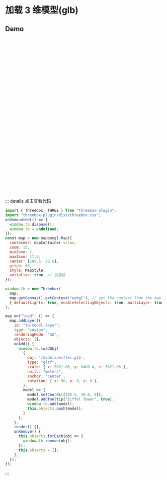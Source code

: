 # 加载 3 维模型(glb)

## Demo

<div class="map-box">
  <div ref="mapContainer" class="map-container" />
</div>

<script setup>
import 'mapbox-gl/dist/mapbox-gl.css'
import 'threebox-plugin/dist/threebox.css'
import { onMounted, ref, onUnmounted } from 'vue'
import mapboxgl from 'mapbox-gl'
import MapStyle from '../data/map_tian.json'
import threeboxPlugin from 'threebox-plugin'; 
const { Threebox, THREE } = threeboxPlugin
const mapContainer = ref()
let map
onUnmounted(() => {
  window.tb.dispose()
  window.tb = undefined
})
onMounted(() => {
  map = new mapboxgl.Map({
    container: mapContainer.value,
    zoom: 15,
    minZoom: 1,
    maxZoom: 17.9,
    center: [105.5, 30.6],
    pitch: 60,
    style: MapStyle,
    antialias: true
  })

  window.tb = new Threebox(
    map,
    map.getCanvas().getContext('webgl'),
    { defaultLights: true, enableSelectingObjects: true, multiLayer: true }
  )

  map.on('load', () => {
    map.addLayer({
      id: '3d-model-layer',
      type: 'custom',
      renderingMode: '3d',
      objects: [],
      onAdd() {
        window.tb.loadObj({
          obj: window.origin + '/mapbox-postting-docs/models/eiffel.glb',
          type: 'gltf',
          scale: { x: 5621.06, y: 6480.4, z: 5621.06 },
          units: 'meters',
          anchor: 'center',
          rotation: { x: 90, y: 0, z: 0 },
        },  (model) => {
          model.setCoords([105.5, 30.6, 0])
          model.addTooltip("Eiffel Tower", true);
          window.tb.add(model);
          this.objects.push(model)
        })
      },
      render() {},
      onRemove() {
        this.objects.forEach(obj => {
          window.tb.remove(obj)
        })
        this.objects = [];
      }
    })
  })
})
</script>

<style>
.map-box {
  width: 100%;
  height: 500px;
  position: relative;
}

.map-box .map-container {
  width: 100%;
  height: 100%;
}
</style>

::: details 点击查看代码

```js
import { Threebox, THREE } from "threebox-plugin";
import "threebox-plugin/dist/threebox.css";
onUnmounted(() => {
  window.tb.dispose();
  window.tb = undefined;
});
const map = new mapboxgl.Map({
  container: mapContainer.value,
  zoom: 15,
  minZoom: 1,
  maxZoom: 17.9,
  center: [105.5, 30.6],
  pitch: 60,
  style: MapStyle,
  antialias: true, // 抗锯齿
});

window.tb = new Threebox(
  map,
  map.getCanvas().getContext("webgl"), // get the context from the map canvas
  { defaultLights: true, enableSelectingObjects: true, multiLayer: true }
);

map.on("load", () => {
  map.addLayer({
    id: "3d-model-layer",
    type: "custom",
    renderingMode: "3d",
    objects: [],
    onAdd() {
      window.tb.loadObj(
        {
          obj: '/models/eiffel.glb',
          type: "gltf",
          scale: { x: 5621.06, y: 6480.4, z: 5621.06 },
          units: "meters",
          anchor: 'center',
          rotation: { x: 90, y: 0, z: 0 },
        },
        model => {
          model.setCoords([105.5, 30.6, 0]);
          model.addTooltip("Eiffel Tower", true);
          window.tb.add(model);
          this.objects.push(model);
        }
      );
    },
    render() {},
    onRemove() {
      this.objects.forEach(obj => {
        window.tb.remove(obj);
      });
      this.objects = [];
    },
  });
});
```

:::
